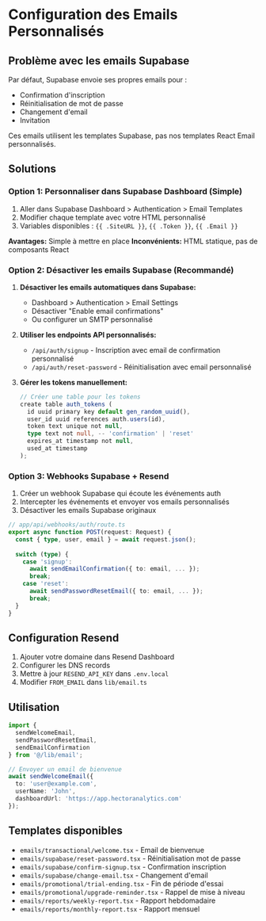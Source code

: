 # Configuration des Emails Personnalisés

## Problème avec les emails Supabase

Par défaut, Supabase envoie ses propres emails pour :
- Confirmation d'inscription
- Réinitialisation de mot de passe  
- Changement d'email
- Invitation

Ces emails utilisent les templates Supabase, pas nos templates React Email personnalisés.

## Solutions

### Option 1: Personnaliser dans Supabase Dashboard (Simple)

1. Aller dans Supabase Dashboard > Authentication > Email Templates
2. Modifier chaque template avec votre HTML personnalisé
3. Variables disponibles : `{{ .SiteURL }}`, `{{ .Token }}`, `{{ .Email }}`

**Avantages:** Simple à mettre en place
**Inconvénients:** HTML statique, pas de composants React

### Option 2: Désactiver les emails Supabase (Recommandé)

1. **Désactiver les emails automatiques dans Supabase:**
   - Dashboard > Authentication > Email Settings
   - Désactiver "Enable email confirmations"
   - Ou configurer un SMTP personnalisé

2. **Utiliser les endpoints API personnalisés:**
   - `/api/auth/signup` - Inscription avec email de confirmation personnalisé
   - `/api/auth/reset-password` - Réinitialisation avec email personnalisé

3. **Gérer les tokens manuellement:**
   ```typescript
   // Créer une table pour les tokens
   create table auth_tokens (
     id uuid primary key default gen_random_uuid(),
     user_id uuid references auth.users(id),
     token text unique not null,
     type text not null, -- 'confirmation' | 'reset'
     expires_at timestamp not null,
     used_at timestamp
   );
   ```

### Option 3: Webhooks Supabase + Resend

1. Créer un webhook Supabase qui écoute les événements auth
2. Intercepter les événements et envoyer vos emails personnalisés
3. Désactiver les emails Supabase originaux

```typescript
// app/api/webhooks/auth/route.ts
export async function POST(request: Request) {
  const { type, user, email } = await request.json();
  
  switch (type) {
    case 'signup':
      await sendEmailConfirmation({ to: email, ... });
      break;
    case 'reset':
      await sendPasswordResetEmail({ to: email, ... });
      break;
  }
}
```

## Configuration Resend

1. Ajouter votre domaine dans Resend Dashboard
2. Configurer les DNS records
3. Mettre à jour `RESEND_API_KEY` dans `.env.local`
4. Modifier `FROM_EMAIL` dans `lib/email.ts`

## Utilisation

```typescript
import { 
  sendWelcomeEmail,
  sendPasswordResetEmail,
  sendEmailConfirmation 
} from '@/lib/email';

// Envoyer un email de bienvenue
await sendWelcomeEmail({
  to: 'user@example.com',
  userName: 'John',
  dashboardUrl: 'https://app.hectoranalytics.com'
});
```

## Templates disponibles

- `emails/transactional/welcome.tsx` - Email de bienvenue
- `emails/supabase/reset-password.tsx` - Réinitialisation mot de passe
- `emails/supabase/confirm-signup.tsx` - Confirmation inscription
- `emails/supabase/change-email.tsx` - Changement d'email
- `emails/promotional/trial-ending.tsx` - Fin de période d'essai
- `emails/promotional/upgrade-reminder.tsx` - Rappel de mise à niveau
- `emails/reports/weekly-report.tsx` - Rapport hebdomadaire
- `emails/reports/monthly-report.tsx` - Rapport mensuel